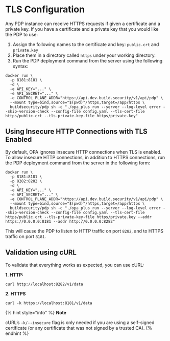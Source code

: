 # TLS Configuration

Any PDP instance can receive HTTPS requests if given a certificate and a private key. If you have a certificate and a private key that you would like the PDP to use:

1. Assign the following names to the certificate and key: `public.crt` and `private.key`
2. Place them in a directory called `https` under your working directory.
3. Run the PDP deployment command from the server using the following syntax:

```text
docker run \
  -p 8181:8181 \
  -d \
  -e API_KEY="..." \
  -e API_SECRET="..." \
  -e CONTROL_PLANE_ADDR="https://api.dev.build.security/v1/api/pdp" \
  --mount type=bind,source="$(pwd)"/https,target=/app/https \
  buildsecurity/pdp sh -c "./opa_plus run --server --log-level error --skip-version-check --config-file config.yaml --tls-cert-file https/public.crt --tls-private-key-file https/private.key"
```

## Using Insecure HTTP Connections with TLS Enabled

By default, OPA ignores insecure HTTP connections when TLS is enabled. To allow insecure HTTP connections, in addition to HTTPS connections, run the PDP deployment command from the server in the following form:

```text
docker run \
  -p 8181:8181 \
  -p 8282:8282 \
  -d \
  -e API_KEY="..." \
  -e API_SECRET="..." \
  -e CONTROL_PLANE_ADDR="https://api.dev.build.security/v1/api/pdp" \
  --mount type=bind,source="$(pwd)"/https,target=/app/https \
  buildsecurity/pdp sh -c "./opa_plus run --server --log-level error --skip-version-check --config-file config.yaml --tls-cert-file https/public.crt --tls-private-key-file https/private.key --addr https://0.0.0.0:8181 --addr http://0.0.0.0:8282"
```

This will cause the PDP to listen to HTTP traffic on port `8282`, and to HTTPS traffic on port `8181`.

## Validation using cURL

To validate that everything works as expected, you can use cURL:

**1. HTTP:**

```text
curl http://localhost:8282/v1/data
```

**2. HTTPS**

```text
curl -k https://localhost:8181/v1/data
```

{% hint style="info" %}
**Note**

cURL’s `-k/--insecure` flag is only needed if you are using a self-signed certificate \(or any certificate that was not signed by a trusted CA\).
{% endhint %}

